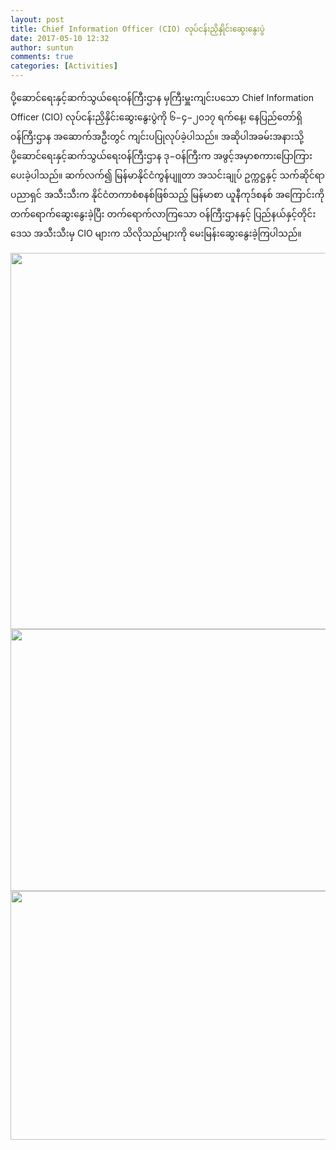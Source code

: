 ```yaml
---
layout: post
title: Chief Information Officer (CIO) လုပ်ငန်းညှိနှိုင်းဆွေးနွေးပွဲ
date: 2017-05-10 12:32
author: suntun
comments: true
categories: [Activities]
---
```

ပို့ဆောင်ရေးနှင့်ဆက်သွယ်ရေးဝန်ကြီးဌာန မှကြီးမှူးကျင်းပသော Chief Information Officer (CIO) လုပ်ငန်းညှိနှိင်းဆွေးနွေးပွဲကို ၆−၄−၂၀၁၇ ရက်နေ့၊ နေပြည်တော်ရှိ ဝန်ကြီးဌာန အဆောက်အဦးတွင် ကျင်းပပြုလုပ်ခဲ့ပါသည်။
အဆိုပါအခမ်းအနားသို့ ပို့ဆောင်ရေးနှင့်ဆက်သွယ်ရေးဝန်ကြီးဌာန ဒု−ဝန်ကြီးက အဖွင့်အမှာစကားပြောကြားပေးခဲ့ပါသည်။
ဆက်လက်၍ မြန်မာနိုင်ငံကွန်ပျူတာ အသင်းချုပ် ဥက္ကဋ္ဌနှင့် သက်ဆိုင်ရာ ပညာရှင် အသီးသီးက နိုင်ငံတကာစံစနစ်ဖြစ်သည့် မြန်မာစာ ယူနီကုဒ်စနစ် အကြောင်းကို တက်ရောက်ဆွေးနွေးခဲ့ပြီး တက်ရောက်လာကြသော ဝန်ကြီးဌာနနှင့် ပြည်နယ်နှင့်တိုင်းဒေသ အသီးသီးမှ CIO များက သိလိုသည်များကို မေးမြန်းဆွေးနွေးခဲ့ကြပါသည်။

<img class="alignnone wp-image-2355 " src="http://localhost/wordpress/wp-content/uploads/2017/05/Screen-Shot-၂၀၁၇-၀၅-၁၀-at-၁၂.၂၃.၀၉-ညနေ.png" alt="" width="708" height="602" />
<img class="alignleft wp-image-2356 size-full" src="http://localhost/wordpress/wp-content/uploads/2017/05/Screen-Shot-၂၀၁၇-၀၅-၁၀-at-၁၂.၂၃.၅၃-ညနေ.png" alt="" width="708" height="419" />
<img class="alignnone wp-image-2357 " src="http://localhost/wordpress/wp-content/uploads/2017/05/Screen-Shot-၂၀၁၇-၀၅-၁၀-at-၁၂.၂၄.၂၃-ညနေ.png" alt="" width="708" height="398" />
